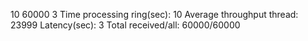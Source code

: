 10 60000 3
Time processing ring(sec): 10
Average throughput thread: 23999
Latency(sec): 3
Total received/all: 60000/60000